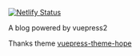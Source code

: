 [![Netlify Status](https://api.netlify.com/api/v1/badges/b5c9445a-5623-4726-8b9b-e8071905653a/deploy-status)](https://app.netlify.com/sites/init-qy-blog/deploys)

A blog powered by vuepress2

Thanks theme [vuepress-theme-hope](https://github.com/vuepress-theme-hope/vuepress-theme-hope)
